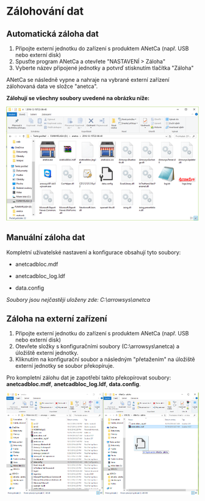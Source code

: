# Zálohování dat

## Automatická záloha dat

1. Připojte externí jednotku do zařízení s produktem ANetCa (např. USB nebo externí disk)
2. Spusťte program ANetCa a otevřete "NASTAVENÍ > Záloha"
3. Vyberte název připojené jednotky a potvrď stisknutím tlačítka "Záloha"

ANetCa se následně vypne a nahraje na vybrané externí zařízení zálohovaná data ve složce "anetca".

**Zálohují se všechny soubory uvedené na obrázku níže:**

   ![](img/depositData2.png)

## Manuální záloha dat

Kompletní uživatelské nastavení a konfigurace obsahují tyto soubory:

- anetcadbloc.mdf

- anetcadbloc_log.ldf

- data.config

*Soubory jsou nejčastěji uloženy zde: C:\arrowsys\anetca*

## Záloha na externí zařízení

1. Připojte externí jednotku do zařízení s produktem ANetCa (např. USB nebo externí disk)
2. Otevřete složky s konfiguračními soubory (C:\arrowsys\anetca) a úložiště externí jednotky.
3. Kliknutím na konfigurační soubor a následným "přetažením" na úložiště externí jednotky se soubor překopíruje.

Pro kompletní zálohu dat je zapotřebí takto překopírovat soubory: **anetcadbloc.mdf**, **anetcadbloc_log.ldf**, **data.config**.

![](img/config.png)

